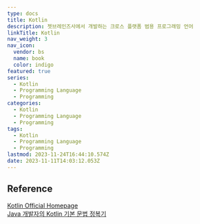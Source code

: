 ```yaml
---
type: docs
title: Kotlin
description: 젯브레인즈사에서 개발하는 크로스 플랫폼 범용 프로그래밍 언어
linkTitle: Kotlin
nav_weight: 3
nav_icon:
  vendor: bs
  name: book
  color: indigo
featured: true
series:
  - Kotlin
  - Programming Language
  - Programming
categories:
  - Kotlin
  - Programming Language
  - Programming
tags:
  - Kotlin
  - Programming Language
  - Programming
lastmod: 2023-11-24T16:44:10.574Z
date: 2023-11-11T14:03:12.053Z
---
```


## Reference

[Kotlin Official Homepage](https://kotlinlang.org/)  
[Java 개발자의 Kotlin 기본 문법 정복기](https://velog.io/@joshuara7235/Java-%EA%B0%9C%EB%B0%9C%EC%9E%90%EA%B0%80-Kotlin-%EA%B3%B5%EB%B6%80%ED%95%98%EA%B8%B0-%EA%B8%B0%EB%B3%B8%EA%B8%B0)
